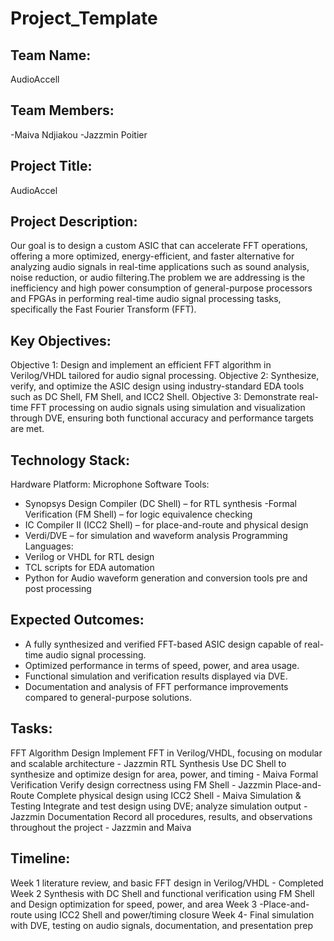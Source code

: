 # Project_Template

## Team Name: 
AudioAccell

## Team Members:
-Maiva Ndjiakou 
-Jazzmin Poitier

## Project Title:
AudioAccel

## Project Description:
Our goal is to design a custom ASIC that can accelerate FFT operations, offering a more optimized, energy-efficient, and faster alternative for analyzing audio signals in real-time applications such as sound analysis, noise reduction, or audio filtering.The problem we are addressing is the inefficiency and high power consumption of general-purpose processors and FPGAs in performing real-time audio signal processing tasks, specifically the Fast Fourier Transform (FFT). 

## Key Objectives:
Objective 1: Design and implement an efficient FFT algorithm in Verilog/VHDL tailored for audio signal processing.
Objective 2: Synthesize, verify, and optimize the ASIC design using industry-standard EDA tools such as DC Shell, FM Shell, and ICC2 Shell.
Objective 3: Demonstrate real-time FFT processing on audio signals using simulation and visualization through DVE, ensuring both functional accuracy and performance targets are met.

## Technology Stack:
Hardware Platform: Microphone
Software Tools:
-	Synopsys Design Compiler (DC Shell) – for RTL synthesis
-Formal Verification (FM Shell) – for logic equivalence checking
-	IC Compiler II (ICC2 Shell) – for place-and-route and physical design
-	Verdi/DVE – for simulation and waveform analysis
Programming Languages:
-	Verilog or VHDL for RTL design
-	TCL scripts for EDA automation
- Python for	Audio waveform generation and conversion tools pre and post processing 

## Expected Outcomes:
-	A fully synthesized and verified FFT-based ASIC design capable of real-time audio signal processing.
-	Optimized performance in terms of speed, power, and area usage.
-	Functional simulation and verification results displayed via DVE.
-	Documentation and analysis of FFT performance improvements compared to general-purpose solutions.

## Tasks:
FFT Algorithm Design	Implement FFT in Verilog/VHDL, focusing on modular and scalable architecture	- Jazzmin
RTL Synthesis	Use DC Shell to synthesize and optimize design for area, power, and timing - Maiva
Formal Verification	Verify design correctness using FM Shell - Jazzmin
Place-and-Route	Complete physical design using ICC2 Shell - Maiva
Simulation & Testing	Integrate and test design using DVE; analyze simulation output - Jazzmin
Documentation	Record all procedures, results, and observations throughout the project - Jazzmin and Maiva

## Timeline:
Week 1 literature review, and basic FFT design in Verilog/VHDL - Completed
Week 2	Synthesis with DC Shell and functional verification using FM Shell and Design optimization for speed, power, and area
Week 3 -Place-and-route using ICC2 Shell and power/timing closure
Week 4- Final simulation with DVE, testing on audio signals, documentation, and presentation prep

